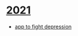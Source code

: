 # [2021](https://github.com/maciejjankowski/2021/wiki)

* [app to fight depression ](https://wuju.app/#!/topics/intro)
